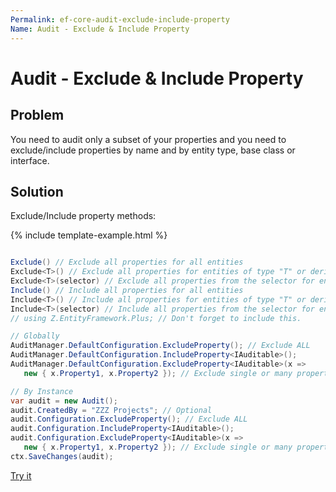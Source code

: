 ```yaml
---
Permalink: ef-core-audit-exclude-include-property
Name: Audit - Exclude & Include Property
---
```


# Audit - Exclude & Include Property

## Problem

You need to audit only a subset of your properties and you need to exclude/include properties by name and by entity type, base class or interface.

## Solution

Exclude/Include property methods:

{% include template-example.html %} 
```csharp

Exclude() // Exclude all properties for all entities
Exclude<T>() // Exclude all properties for entities of type "T" or derived from type "T"
Exclude<T>(selector) // Exclude all properties from the selector for entities of type "T" or derived from type "T"
Include() // Include all properties for all entities
Include<T>() // Include all properties for entities of type "T" or derived from type "T"
Include<T>(selector) // Include all properties from the selector for entities of type "T" or derived from type "T"
// using Z.EntityFramework.Plus; // Don't forget to include this.

// Globally
AuditManager.DefaultConfiguration.ExcludeProperty(); // Exclude ALL
AuditManager.DefaultConfiguration.IncludeProperty<IAuditable>();
AuditManager.DefaultConfiguration.ExcludeProperty<IAuditable>(x =>
   new { x.Property1, x.Property2 }); // Exclude single or many properties

// By Instance
var audit = new Audit();
audit.CreatedBy = "ZZZ Projects"; // Optional
audit.Configuration.ExcludeProperty(); // Exclude ALL
audit.Configuration.IncludeProperty<IAuditable>();
audit.Configuration.ExcludeProperty<IAuditable>(x =>
   new { x.Property1, x.Property2 }); // Exclude single or many properties
ctx.SaveChanges(audit);

```
[Try it](https://dotnetfiddle.net/E5fDhN)
